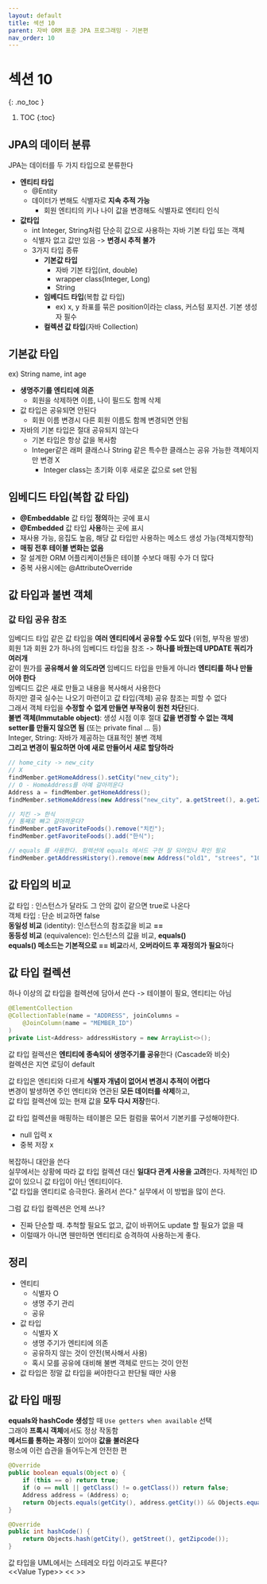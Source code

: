 ```yaml
---
layout: default
title: 섹션 10
parent: 자바 ORM 표준 JPA 프로그래밍 - 기본편
nav_order: 10
---
```


# 섹션 10
{: .no_toc }

1. TOC
{:toc}

## JPA의 데이터 분류

JPA는 데이터를 두 가지 타입으로 분류한다
- **엔티티 타입**
  - @Entity
  - 데이터가 변해도 식별자로 **지속 추적 가능**
    - 회원 엔티티의 키나 나이 값을 변경해도 식별자로 엔티티 인식
- **값타입**
  - int Integer, String처럼 단순히 값으로 사용하는 자바 기본 타입 또는 객체
  - 식별자 없고 값만 있음 -> **변경시 추적 불가**
  - 3가지 타입 종류
    - **기본값 타입**
      - 자바 기본 타입(int, double)
      - wrapper class(Integer, Long)
      - String
    - **임베디드 타입**(복합 값 타입)
      - ex) x, y 좌표를 묶은 position이라는 class, 커스텀 포지션. 기본 생성자 필수
    - **컬렉션 값 타입**(자바 Collection)


## 기본값 타입

ex) String name, int age  
- **생명주기를 엔티티에 의존**
  - 회원을 삭제하면 이름, 나이 필드도 함께 삭제
- 값 타입은 공유되면 안된다
  - 회원 이름 변경시 다른 회원 이름도 함께 변경되면 안됨
- 자바의 기본 타입은 절대 공유되지 않는다
  - 기본 타입은 항상 값을 복사함
  - Integer같은 래퍼 클래스나 String 같은 특수한 클래스는 공유 가능한 객체이지만 변경 X
    - Integer class는 초기화 이후 새로운 값으로 set 안됨

## 임베디드 타입(복합 값 타입)

- **@Embeddable** 값 타입 **정의**하는 곳에 표시
- **@Embedded** 값 타입 **사용**하는 곳에 표시
- 재사용 가능, 응집도 높음, 해당 값 타입만 사용하는 메소드 생성 가능(객체지향적)
- **매핑 전후 테이블 변화는 없음**
- 잘 설계한 ORM 어플리케이션들은 테이블 수보다 매핑 수가 더 많다
- 중복 사용시에는 @AttributeOverride


## 값 타입과 불변 객체

### 값 타입 공유 참조

임베디드 타입 같은 값 타입을 **여러 엔티티에서 공유할 수도 있다** (위험, 부작용 발생)  
회원 1과 회원 2가 하나의 임베디드 타입을 참조 -> **하나를 바꿨는데 UPDATE 쿼리가 여러개**  
같이 뭔가를 **공유해서 쓸 의도라면** 임베디드 타입을 만들게 아니라 **엔티티를 하나 만들어야 한다**  
임베디드 값은 새로 만들고 내용을 복사해서 사용한다  
하지만 결국 실수는 나오기 마련이고 값 타입(객체) 공유 참조는 피할 수 없다  
그래서 객체 타입을 **수정할 수 없게 만들면 부작용이 원천 차단**된다.  
**불변 객체(Immutable object)**: 생성 시점 이후 절대 **값을 변경할 수 없는 객체**  
**setter를 만들지 않으면 됨** (또는 private final ... 등)  
Integer, String: 자바가 제공하는 대표적인 불변 객체  
**그리고 변경이 필요하면 아예 새로 만들어서 새로 할당하라**
```java
// home_city -> new_city
// X
findMember.getHomeAddress().setCity("new_city");
// O - HomeAddress를 아예 갈아끼운다
Address a = findMember.getHomeAddress();
findMember.setHomeAddress(new Address("new_city", a.getStreet(), a.getZipcode()));

// 치킨 -> 한식
// 통째로 뺘고 갈아끼운다?
findMember.getFavoriteFoods().remove("치킨");
findMember.getFavoriteFoods().add("한식");

// equals 를 사용한다. 컬렉션에 equals 메서드 구현 잘 되어있나 확인 필요
findMember.getAddressHistory().remove(new Address("old1", "strees", "10000"));

```

## 값 타입의 비교

값 타입 : 인스턴스가 달라도 그 안의 값이 같으면 true로 나온다  
객체 타입 : 단순 비교하면 false  
**동일성 비교** (identity): 인스턴스의 참조값을 비교 **==**  
**동등성 비교** (equivalence): 인스턴스의 값을 비교, **equals()**  
**equals() 메소드는 기본적으로 == 비교**라서, **오버라이드 후 재정의가 필요**하다  

## 값 타입 컬렉션

하나 이상의 값 타입을 컬렉션에 담아서 쓴다 -> 테이블이 필요, 엔티티는 아님  
```java
@ElementCollection
@CollectionTable(name = "ADDRESS", joinColumns =
    @JoinColumn(name = "MEMBER_ID")
)
private List<Address> addressHistory = new ArrayList<>();
```
값 타입 컬렉션은 **엔티티에 종속되어 생명주기를 공유**한다 (Cascade와 비슷)  
컬렉션은 지연 로딩이 default  

값 타입은 엔티티와 다르게 **식별자 개념이 없어서 변경시 추적이 어렵다**  
변경이 발생하면 주인 엔티티와 연관된 **모든 데이터를 삭제**하고,  
값 타입 컬렉션에 있는 현재 값을 **모두 다시 저장**한다.  

값 타입 컬렉션을 매핑하는 테이블은 모든 컬럼을 묶어서 기본키를 구성해야한다.
- null 입력 x
- 중복 저장 x

복잡하니 대안을 쓴다  
실무에서는 상황에 따라 값 타입 컬렉션 대신 **일대다 관계 사용을 고려**한다.
자체적인 ID 값이 있으니 값 타입이 아닌 엔티티이다.  
"값 타입을 엔티티로 승극한다. 올려서 쓴다." 실무에서 이 방법을 많이 쓴다.

그럼 값 타입 컬렉션은 언제 쓰나?
- 진짜 단순할 때. 추척할 필요도 없고, 값이 바뀌어도 update 할 필요가 없을 때
- 이럴때가 아니면 웬만하면 엔티티로 승격하여 사용하는게 좋다.

## 정리

- 엔티티
  - 식별자 O
  - 생명 주기 관리
  - 공유
- 값 타입
  - 식별자 X
  - 생명 주기가 엔티티에 의존
  - 공유하지 않는 것이 안전(복사해서 사용)
  - 혹시 모를 공유에 대비해 불변 객체로 만드는 것이 안전
- 값 타입은 정말 값 타입을 써야한다고 판단될 때만 사용



## 값 타입 매핑

**equals와 hashCode 생성**할 때 `Use getters when available` 선택  
그래야 **프록시 객체**에서도 정상 작동함  
**메서드를 통하는 과정**이 있어야 **값을 불러온다**  
평소에 이런 습관을 들어두는게 안전한 편  
```java
@Override
public boolean equals(Object o) {
    if (this == o) return true;
    if (o == null || getClass() != o.getClass()) return false;
    Address address = (Address) o;
    return Objects.equals(getCity(), address.getCity()) && Objects.equals(getStreet(), address.getStreet()) && Objects.equals(getZipcode(), address.getZipcode());
}

@Override
public int hashCode() {
    return Objects.hash(getCity(), getStreet(), getZipcode());
}
```

값 타입을 UML에서는 스테레오 타입 이라고도 부른다?  
\<<Value Type\>> << >>